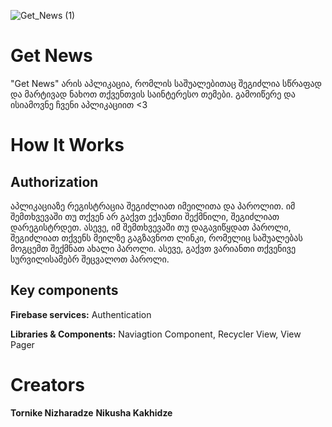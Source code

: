 ![Get_News (1)](https://user-images.githubusercontent.com/59829771/151655354-5428ca65-fa56-43cc-9d3e-06aea9178f27.png)


# Get News

"Get News" არის აპლიკაცია, რომლის საშუალებითაც შეგიძლია სწრაფად და მარტივად ნახოთ თქვენთვის საინტერესო თემები. გამოიწერე და ისიამოვნე ჩვენი აპლიკაციით <3

# How It Works

## Authorization

აპლიკაციაზე რეგისტრაცია შეგიძლიათ იმეილითა და პაროლით. იმ შემთხვევაში თუ თქვენ არ გაქვთ ექაუნთი შექმნილი, შეგიძლიათ დარეგისტრდეთ. ასევე, იმ შემთხვევაში თუ დაგავიწყდათ პაროლი, შეგიძლიათ თქვენს მეილზე გაგზავნოთ ლინკი, რომელიც საშუალებას მოგცემთ შექმნათ ახალი პაროლი. ასევე, გაქვთ ვარიანთი თქვენივე სურვილისამებრ შეცვალოთ პაროლი.

## Key components

**Firebase services:** Authentication

**Libraries & Components:** Naviagtion Component, Recycler View, View Pager

# Creators

**Tornike Nizharadze** 
**Nikusha Kakhidze**
